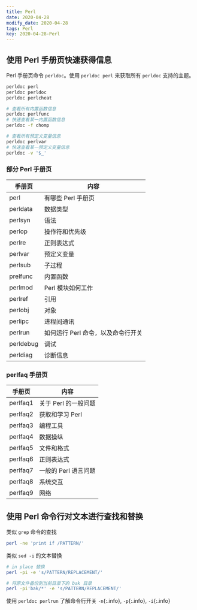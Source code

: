 ```yaml
---
title: Perl
date: 2020-04-28
modify_date: 2020-04-28
tags: Perl
key: 2020-04-28-Perl
---
```


## 使用 Perl 手册页快速获得信息

Perl 手册页命令 `perldoc`。使用 `perldoc perl` 来获取所有 `perldoc` 支持的主题。

```zsh
perldoc perl
perldoc perldoc
perldoc perlcheat

# 查看所有内置函数信息
perldoc perlfunc
# 快速查看某一内置函数信息
perldoc -f chomp

# 查看所有预定义变量信息
perldoc perlvar
# 快速查看某一预定义变量信息
perldoc -v '$_'
```

<!--more-->

### 部分 Perl 手册页

| 手册页 | 内容 |
| ------ | ---- |
| perl | 有哪些 Perl 手册页 |
| perldata | 数据类型 |
| perlsyn | 语法 |
| perlop | 操作符和优先级 |
| perlre | 正则表达式 |
| perlvar | 预定义变量 |
| perlsub | 子过程 |
| prelfunc | 内置函数 |
| perlmod | Perl 模块如何工作 |
| perlref | 引用 |
| perlobj | 对象 |
| perlipc | 进程间通讯 |
| perlrun | 如何运行 Perl 命令，以及命令行开关 |
| perldebug | 调试 |
| perldiag | 诊断信息 |

### perlfaq 手册页

| 手册页 | 内容 |
| ------ | ---- |
| perlfaq1 | 关于 Perl 的一般问题 |
| perlfaq2 | 获取和学习 Perl |
| perlfaq3 | 编程工具 |
| perlfaq4 | 数据操纵 |
| perlfaq5 | 文件和格式 |
| perlfaq6 | 正则表达式 |
| perlfaq7 | 一般的 Perl 语言问题 |
| perlfaq8 | 系统交互 |
| perlfaq9 | 网络 |

## 使用 Perl 命令行对文本进行查找和替换

类似 `grep` 命令的查找

```zsh
perl -ne 'print if /PATTERN/'
```

类似 `sed -i` 的文本替换

```zsh
# in place 替换
perl -pi -e 's/PATTERN/REPLACEMENT/'

# 将原文件备份到当前目录下的 bak 目录
perl -pi'bak/*' -e 's/PATTERN/REPLACEMENT/'
```

使用 `perldoc perlrun` 了解命令行开关 `-n`{:.info}, `-p`{:.info}, `-i`{:.info}